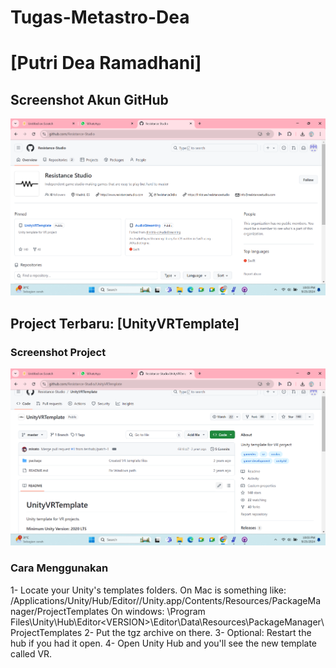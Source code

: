 # Tugas-Metastro-Dea
# [Putri Dea Ramadhani]

## Screenshot Akun GitHub
![Screenshot Akun GitHub](https://github.com/Putdelalala/Tugas-Metastro-Dea/blob/main/Screenshot%202024-09-25%20220357.png)

## Project Terbaru: [UnityVRTemplate]

### Screenshot Project
![Screenshot Project](https://github.com/Putdelalala/Tugas-Metastro-Dea/blob/main/Screenshot%202024-09-25%20220327.png)

### Cara Menggunakan
1- Locate your Unity's templates folders.
On Mac is something like: /Applications/Unity/Hub/Editor/<VERSION>/Unity.app/Contents/Resources/PackageManager/ProjectTemplates
On windows: \Program Files\Unity\Hub\Editor\<VERSION>\Editor\Data\Resources\PackageManager\ProjectTemplates
2- Put the tgz archive on there.
3- Optional: Restart the hub if you had it open.
4- Open Unity Hub and you'll see the new template called VR.


